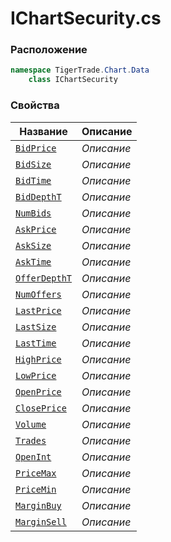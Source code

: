 
# IChartSecurity.cs
### Расположение
```csharp
namespace TigerTrade.Chart.Data  
    class IChartSecurity
```

### Свойства
| Название | Описание |
| --- | --- |
| [`BidPrice`](./Свойства/BidPrice.md) | *Описание* |
| [`BidSize`](./Свойства/BidSize.md) | *Описание* |
| [`BidTime`](./Свойства/BidTime.md) | *Описание* |
| [`BidDepthT`](./Свойства/BidDepthT.md) | *Описание* |
| [`NumBids`](./Свойства/NumBids.md) | *Описание* |
| [`AskPrice`](./Свойства/AskPrice.md) | *Описание* |
| [`AskSize`](./Свойства/AskSize.md) | *Описание* |
| [`AskTime`](./Свойства/AskTime.md) | *Описание* |
| [`OfferDepthT`](./Свойства/OfferDepthT.md) | *Описание* |
| [`NumOffers`](./Свойства/NumOffers.md) | *Описание* |
| [`LastPrice`](./Свойства/LastPrice.md) | *Описание* |
| [`LastSize`](./Свойства/LastSize.md) | *Описание* |
| [`LastTime`](./Свойства/LastTime.md) | *Описание* |
| [`HighPrice`](./Свойства/HighPrice.md) | *Описание* |
| [`LowPrice`](./Свойства/LowPrice.md) | *Описание* |
| [`OpenPrice`](./Свойства/OpenPrice.md) | *Описание* |
| [`ClosePrice`](./Свойства/ClosePrice.md) | *Описание* |
| [`Volume`](./Свойства/Volume.md) | *Описание* |
| [`Trades`](./Свойства/Trades.md) | *Описание* |
| [`OpenInt`](./Свойства/OpenInt.md) | *Описание* |
| [`PriceMax`](./Свойства/PriceMax.md) | *Описание* |
| [`PriceMin`](./Свойства/PriceMin.md) | *Описание* |
| [`MarginBuy`](./Свойства/MarginBuy.md) | *Описание* |
| [`MarginSell`](./Свойства/MarginSell.md) | *Описание* |
